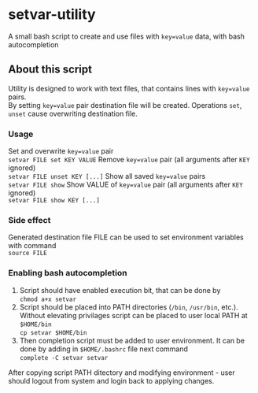 # setvar-utility
A small bash script to create and use files with `key=value` data, with bash autocompletion

## About this script
Utility is designed to work with text files, that contains lines with `key=value` pairs.  
By setting `key=value` pair destination file will be created.
Operations `set`, `unset` cause overwriting destination file.  

### Usage
Set and overwrite `key=value` pair  
`setvar FILE set KEY VALUE`
Remove `key=value` pair (all arguments after `KEY` ignored)  
`setvar FILE unset KEY [...]`
Show all saved `key=value` pairs  
`setvar FILE show`
Show VALUE of `key=value` pair (all arguments after `KEY` ignored)  
`setvar FILE show KEY [...]`

### Side effect
Generated destination file FILE can be used to set environment variables with command  
`source FILE`

### Enabling bash autocompletion
1. Script should have enabled execution bit, that can be done by  
`chmod a+x setvar`
1. Script should be placed into PATH directories (`/bin`, `/usr/bin`, etc.).  
Without elevating privilages script can be placed to user local PATH at `$HOME/bin`  
`cp setvar $HOME/bin` 
1. Then completion script must be added to user environment. It can be done by adding in `$HOME/.bashrc` file next command  
`complete -C setvar setvar`

After copying script PATH ditectory and modifying environment - user should logout from system and login back to applying changes.